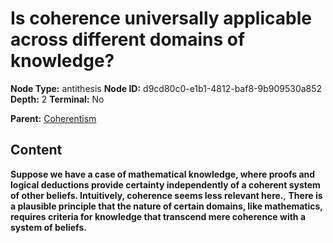 # Is coherence universally applicable across different domains of knowledge?

**Node Type:** antithesis
**Node ID:** d9cd80c0-e1b1-4812-baf8-9b909530a852
**Depth:** 2
**Terminal:** No

**Parent:** [Coherentism](coherentism.md)

## Content

**Suppose we have a case of mathematical knowledge, where proofs and logical deductions provide certainty independently of a coherent system of other beliefs. Intuitively, coherence seems less relevant here.**, **There is a plausible principle that the nature of certain domains, like mathematics, requires criteria for knowledge that transcend mere coherence with a system of beliefs.**
